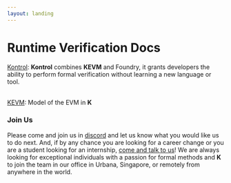 ```yaml
---
layout: landing
---
```


# Runtime Verification Docs

[Kontrol](http://127.0.0.1:5000/o/MwuC1PgHx91Qm96rVCnq/s/T2KVb4tqbNdAsPxsEyPQ/ "mention"): **Kontrol** combines **KEVM** and Foundry, it grants developers the ability to perform formal verification without learning a new language or tool.&#x20;

\
[KEVM](http://127.0.0.1:5000/o/MwuC1PgHx91Qm96rVCnq/s/nXIoktUrQI0xNHjxIyRH/ "mention"): Model of the EVM in **K**

### Join Us

Please come and join us in [discord](https://discord.com/invite/CurfmXNtbN) and let us know what you would like us to do next. And, if by any chance you are looking for a career change or you are a student looking for an internship, [come and talk to us](https://runtimeverification.com/careers)! We are always looking for exceptional individuals with a passion for formal methods and **K** to join the team in our office in Urbana, Singapore, or remotely from anywhere in the world.
